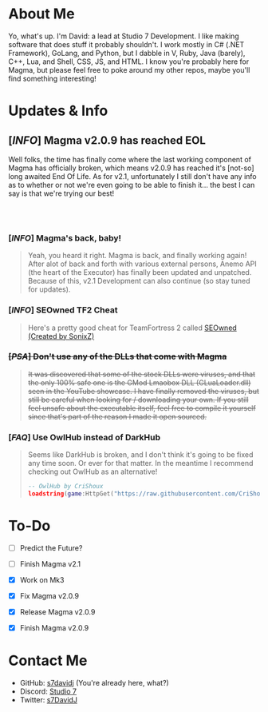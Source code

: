 # About Me
Yo, what's up. I'm David: a lead at Studio 7 Development. I like making software that does stuff it probably shouldn't. I work mostly in C# (.NET Framework), GoLang, and Python, but I dabble in V, Ruby, Java (barely), C++, Lua, and Shell, CSS, JS, and HTML. I know you're probably here for Magma, but please feel free to poke around my other repos, maybe you'll find something interesting!

# Updates & Info
## [*INFO*] Magma v2.0.9 has reached EOL
Well folks, the time has finally come where the last working component of Magma has officially broken, which means v2.0.9 has reached it's [not-so] long awaited End Of Life. As for v2.1, unfortunately I still don't have any info as to whether or not we're even going to be able to finish it... the best I can say is that we're trying our best!  

<br/><br/>
### [*INFO*] Magma's back, baby!
> Yeah, you heard it right. Magma is back, and finally working again! After alot of back and forth with various external persons, Anemo API (the heart of the Executor) has finally been updated and unpatched. Because of this, v2.1 Development can also continue (so stay tuned for updates).

### [*INFO*] SEOwned TF2 Cheat
> Here's a pretty good cheat for TeamFortress 2 called [SEOwned (Created by SonixZ)](https://www.unknowncheats.me/forum/team-fortress-2-a/436430-seowned-featured-cheat.html)

### ~~[*PSA*] Don't use any of the DLLs that come with Magma~~
> ~~It was discovered that some of the stock DLLs were viruses, and that the only 100% safe one is the GMod Lmaobox DLL (GLuaLoader.dll) seen in the YouTube showcase. I have finally removed the viruses, but still be careful when looking for / downloading your own. If you still feel unsafe about the executable itself, feel free to compile it yourself since that's part of the reason I made it open sourced.~~

### [*FAQ*] Use OwlHub instead of DarkHub
> Seems like DarkHub is broken, and I don't think it's going to be fixed any time soon. Or ever for that matter. In the meantime I recommend checking out OwlHub as an alternative!
> ```lua
> -- OwlHub by CriShoux
> loadstring(game:HttpGet("https://raw.githubusercontent.com/CriShoux/OwlHub/master/OwlHub.txt"))();
> ```

# To-Do
- [ ] Predict the Future?
- [ ] Finish Magma v2.1
- [x] Work on Mk3
- [x] Fix Magma v2.0.9
- [x] Release Magma v2.0.9
- [x] Finish Magma v2.0.9 



# Contact Me
- GitHub: [s7davidj](http://github.com/s7davidj) (You're already here, what?)
- Discord: [Studio 7](https://discord.gg/8FBjza6x8N)
- Twitter: [s7DavidJ](https://twitter.com/s7DavidJ)
